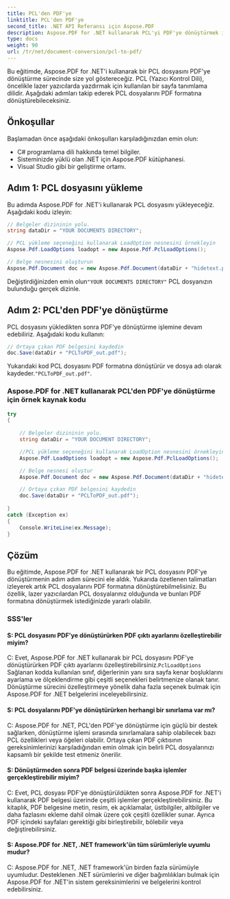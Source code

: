 ```yaml
---
title: PCL'den PDF'ye
linktitle: PCL'den PDF'ye
second_title: .NET API Referansı için Aspose.PDF
description: Aspose.PDF for .NET kullanarak PCL'yi PDF'ye dönüştürmek için adım adım kılavuz.
type: docs
weight: 90
url: /tr/net/document-conversion/pcl-to-pdf/
---
```

Bu eğitimde, Aspose.PDF for .NET'i kullanarak bir PCL dosyasını PDF'ye dönüştürme sürecinde size yol göstereceğiz. PCL (Yazıcı Kontrol Dili), öncelikle lazer yazıcılarda yazdırmak için kullanılan bir sayfa tanımlama dilidir. Aşağıdaki adımları takip ederek PCL dosyalarını PDF formatına dönüştürebileceksiniz.

## Önkoşullar
Başlamadan önce aşağıdaki önkoşulları karşıladığınızdan emin olun:

- C# programlama dili hakkında temel bilgiler.
- Sisteminizde yüklü olan .NET için Aspose.PDF kütüphanesi.
- Visual Studio gibi bir geliştirme ortamı.

## Adım 1: PCL dosyasını yükleme
Bu adımda Aspose.PDF for .NET'i kullanarak PCL dosyasını yükleyeceğiz. Aşağıdaki kodu izleyin:

```csharp
// Belgeler dizininin yolu.
string dataDir = "YOUR DOCUMENTS DIRECTORY";

// PCL yükleme seçeneğini kullanarak LoadOption nesnesini örnekleyin
Aspose.Pdf.LoadOptions loadopt = new Aspose.Pdf.PclLoadOptions();

// Belge nesnesini oluşturun
Aspose.Pdf.Document doc = new Aspose.Pdf.Document(dataDir + "hidetext.pcl", loadopt);
```

 Değiştirdiğinizden emin olun`"YOUR DOCUMENTS DIRECTORY"` PCL dosyanızın bulunduğu gerçek dizinle.

## Adım 2: PCL'den PDF'ye dönüştürme
PCL dosyasını yükledikten sonra PDF'ye dönüştürme işlemine devam edebiliriz. Aşağıdaki kodu kullanın:

```csharp
// Ortaya çıkan PDF belgesini kaydedin
doc.Save(dataDir + "PCLToPDF_out.pdf");
```

 Yukarıdaki kod PCL dosyasını PDF formatına dönüştürür ve dosya adı olarak kaydeder.`"PCLToPDF_out.pdf"`.

### Aspose.PDF for .NET kullanarak PCL'den PDF'ye dönüştürme için örnek kaynak kodu

```csharp
try
{
	
	// Belgeler dizininin yolu.
	string dataDir = "YOUR DOCUMENT DIRECTORY";

	//PCL yükleme seçeneğini kullanarak LoadOption nesnesini örnekleyin
	Aspose.Pdf.LoadOptions loadopt = new Aspose.Pdf.PclLoadOptions();

	// Belge nesnesi oluştur
	Aspose.Pdf.Document doc = new Aspose.Pdf.Document(dataDir + "hidetext.pcl", loadopt);

	// Ortaya çıkan PDF belgesini kaydedin
	doc.Save(dataDir + "PCLToPDF_out.pdf");
	
}
catch (Exception ex)
{
	Console.WriteLine(ex.Message);
}
```

## Çözüm
Bu eğitimde, Aspose.PDF for .NET kullanarak bir PCL dosyasını PDF'ye dönüştürmenin adım adım sürecini ele aldık. Yukarıda özetlenen talimatları izleyerek artık PCL dosyalarını PDF formatına dönüştürebilmelisiniz. Bu özellik, lazer yazıcılardan PCL dosyalarınız olduğunda ve bunları PDF formatına dönüştürmek istediğinizde yararlı olabilir.

### SSS'ler

#### S: PCL dosyasını PDF'ye dönüştürürken PDF çıktı ayarlarını özelleştirebilir miyim?

 C: Evet, Aspose.PDF for .NET kullanarak bir PCL dosyasını PDF'ye dönüştürürken PDF çıktı ayarlarını özelleştirebilirsiniz.`PclLoadOptions` Sağlanan kodda kullanılan sınıf, diğerlerinin yanı sıra sayfa kenar boşluklarını ayarlama ve ölçeklendirme gibi çeşitli seçenekleri belirtmenize olanak tanır. Dönüştürme sürecini özelleştirmeye yönelik daha fazla seçenek bulmak için Aspose.PDF for .NET belgelerini inceleyebilirsiniz.

#### S: PCL dosyalarını PDF'ye dönüştürürken herhangi bir sınırlama var mı?

C: Aspose.PDF for .NET, PCL'den PDF'ye dönüştürme için güçlü bir destek sağlarken, dönüştürme işlemi sırasında sınırlamalara sahip olabilecek bazı PCL özellikleri veya öğeleri olabilir. Ortaya çıkan PDF çıktısının gereksinimlerinizi karşıladığından emin olmak için belirli PCL dosyalarınızı kapsamlı bir şekilde test etmeniz önerilir.

#### S: Dönüştürmeden sonra PDF belgesi üzerinde başka işlemler gerçekleştirebilir miyim?

C: Evet, PCL dosyası PDF'ye dönüştürüldükten sonra Aspose.PDF for .NET'i kullanarak PDF belgesi üzerinde çeşitli işlemler gerçekleştirebilirsiniz. Bu kitaplık, PDF belgesine metin, resim, ek açıklamalar, üstbilgiler, altbilgiler ve daha fazlasını ekleme dahil olmak üzere çok çeşitli özellikler sunar. Ayrıca PDF içindeki sayfaları gerektiği gibi birleştirebilir, bölebilir veya değiştirebilirsiniz.

#### S: Aspose.PDF for .NET, .NET framework'ün tüm sürümleriyle uyumlu mudur?

C: Aspose.PDF for .NET, .NET framework'ün birden fazla sürümüyle uyumludur. Desteklenen .NET sürümlerini ve diğer bağımlılıkları bulmak için Aspose.PDF for .NET'in sistem gereksinimlerini ve belgelerini kontrol edebilirsiniz.